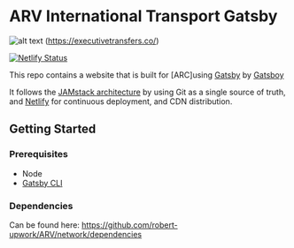 # ARV International Transport Gatsby
![alt text](https://github.com/robert-upwork/ARV/blob/master/src/images/Screenshot_2020-10-14.png?raw=true)
(https://executivetransfers.co/)

[![Netlify Status](https://api.netlify.com/api/v1/badges/cf1000b7-d0d1-4bb0-a140-f23014a23a5f/deploy-status)](https://app.netlify.com/sites/arv-international-transport/deploys)

This repo contains a website that is built for [ARC]using [Gatsby](https://www.gatsbyjs.org/) by [Gatsboy](https://gatsboy.com)


It follows the [JAMstack architecture](https://jamstack.org) by using Git as a single source of truth, and [Netlify](netlify.com) for continuous deployment, and CDN distribution.

## Getting Started

### Prerequisites

* Node
* [Gatsby CLI](https://www.gatsbyjs.org/docs/)

### Dependencies
Can be found here: https://github.com/robert-upwork/ARV/network/dependencies

<br><br>